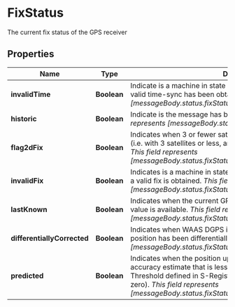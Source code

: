 

# FixStatus

The current fix status of the GPS receiver

## Properties

| Name | Type | Description | Notes |
|------------ | ------------- | ------------- | -------------|
|**invalidTime** | **Boolean** | Indicate is a machine in state after a power-up or reset and before a valid time-sync has been obtained.    _This field represents [messageBody.status.fixStatus.payload.flagInvalidTime]_  |  [optional] |
|**historic** | **Boolean** | Indicate is the message has been logged by the LMU.    _This field represents [messageBody.status.fixStatus.payload.flagHistoric]_  |  [optional] |
|**flag2dFix** | **Boolean** | Indicates when 3 or fewer satellites are seen/used in the GPS fix. (i.e. with 3 satellites or less, an altitude value cannot be calculated)    _This field represents [messageBody.status.fixStatus.payload.flag2dFix]_  |  [optional] |
|**invalidFix** | **Boolean** | Indicates is a machine in state after a power-up or reset and before a valid fix is obtained.  _This field represents [messageBody.status.fixStatus.payload.flagInvalidFix]_  |  [optional] |
|**lastKnown** | **Boolean** | Indicates when the current GPS fix is invalid but a previous fix’s value is available.  _This field represents [messageBody.status.fixStatus.payload.flagLastKnown]_  |  [optional] |
|**differentiallyCorrected** | **Boolean** | Indicates when WAAS DGPS is enabled (S-Register 139) and the position has been differentially corrected  _This field represents [messageBody.status.fixStatus.payload.flagDifferentiallyCorrected]_  |  [optional] |
|**predicted** | **Boolean** | Indicates when the position update has a horizontal position accuracy estimate that is less than the Horizontal Position Accuracy Threshold defined in S-Register 142 (and the threshold is non-zero).  _This field represents [messageBody.status.fixStatus.payload.flagPredicted]_  |  [optional] |



